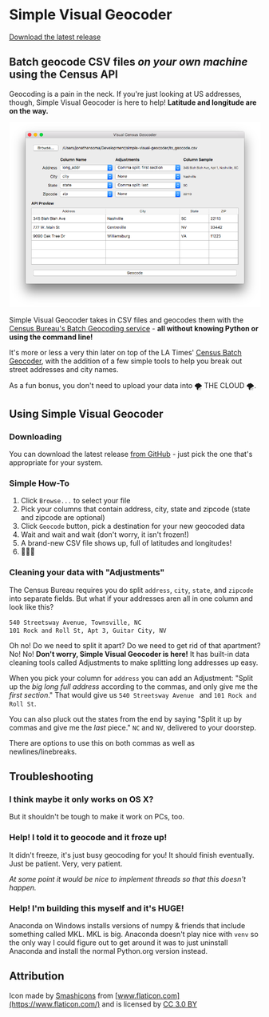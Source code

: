 # Simple Visual Geocoder

[Download the latest release](https://github.com/jsoma/simple-visual-geocoder/releases/latest)

## Batch geocode CSV files _on your own machine_ using the Census API

Geocoding is a pain in the neck. If you're just looking at US addresses, though, Simple Visual Geocoder is here to help! **Latitude and longitude are on the way.**

![](screenshots/main.png)

Simple Visual Geocoder takes in CSV files and geocodes them with the [Census Bureau's Batch Geocoding service](https://www.documentcloud.org/documents/3894452-Census-Geocoding-Services-API.html) - **all without knowing Python or using the command line!**

It's more or less a very thin later on top of the LA Times' [Census Batch Geocoder](https://github.com/datadesk/python-censusbatchgeocoder), with the addition of a few simple tools to help you break out street addresses and city names.

As a fun bonus, you don't need to upload your data into 🌪 THE CLOUD 🌪.

## Using Simple Visual Geocoder

### Downloading

You can download the latest release [from GitHub](https://github.com/jsoma/simple-visual-geocoder/releases/latest) - just pick the one that's appropriate for your system.

### Simple How-To

1. Click `Browse...` to select your file
2. Pick your columns that contain address, city, state and zipcode (state and zipcode are optional)
3. Click `Geocode` button, pick a destination for your new geocoded data
4. Wait and wait and wait (don't worry, it isn't frozen!)
5. A brand-new CSV file shows up, full of latitudes and longitudes!
6. 🎉🎉🎉

### Cleaning your data with "Adjustments"

The Census Bureau requires you do split `address`, `city`, `state`, and `zipcode` into separate fields. But what if your addresses aren all in one column and  look like this?

```
540 Streetsway Avenue, Townsville, NC
101 Rock and Roll St, Apt 3, Guitar City, NV
```

Oh no! Do we need to split it apart? Do we need to get rid of that apartment? No! No! **Don't worry, Simple Visual Geocoder is here!** It has built-in data cleaning tools called Adjustments to make splitting long addresses up easy.

When you pick your column for `address` you can add an Adjustment: "Split up the _big long full address_ according to the commas, and only give me the _first section_." That would give us `540 Streetsway Avenue ` and `101 Rock and Roll St`.

You can also pluck out the states from the end by saying "Split it up by commas and give me the _last_ piece." `NC` and `NV`, delivered to your doorstep.

There are options to use this on both commas as well as newlines/linebreaks.

## Troubleshooting

### I think maybe it only works on OS X?

But it shouldn't be tough to make it work on PCs, too.

### Help! I told it to geocode and it froze up!

It didn't freeze, it's just busy geocoding for you! It should finish eventually. Just be patient. Very, very patient.

_At some point it would be nice to implement threads so that this doesn't happen._

### Help! I'm building this myself and it's HUGE!

Anaconda on Windows installs versions of numpy & friends that include something called MKL. MKL is big. Anaconda doesn't play nice with `venv` so the only way I could figure out to get around it was to just uninstall Anaconda and install the normal Python.org version instead.	

## Attribution

Icon made by [Smashicons](https://www.flaticon.com/authors/smashicons) from [www.flaticon.com](https://www.flaticon.com/) and is licensed by [CC 3.0 BY](http://creativecommons.org/licenses/by/3.0/)
